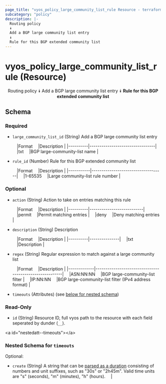 ```yaml
---
page_title: "vyos_policy_large_community_list_rule Resource - terraform-provider-vyos"
subcategory: "policy"
description: |-
  Routing policy
  ⯯
  Add a BGP large community list entry
  ⯯
  Rule for this BGP extended community list
---
```


# vyos_policy_large_community_list_rule (Resource)
<center>

Routing policy
⯯
Add a BGP large community list entry
⯯
**Rule for this BGP extended community list**


</center>

## Schema

### Required

- `large_community_list_id` (String) Add a BGP large community list entry

    &emsp;|Format  &emsp;|Description                    |
    |----------|---------------------------------|
    &emsp;|txt     &emsp;|BGP large-community-list name  |
- `rule_id` (Number) Rule for this BGP extended community list

    &emsp;|Format   &emsp;|Description                       |
    |-----------|------------------------------------|
    &emsp;|1-65535  &emsp;|Large community-list rule number  |

### Optional

- `action` (String) Action to take on entries matching this rule

    &emsp;|Format  &emsp;|Description              |
    |----------|---------------------------|
    &emsp;|permit  &emsp;|Permit matching entries  |
    &emsp;|deny    &emsp;|Deny matching entries    |
- `description` (String) Description

    &emsp;|Format  &emsp;|Description  |
    |----------|---------------|
    &emsp;|txt     &emsp;|Description  |
- `regex` (String) Regular expression to match against a large community list

    &emsp;|Format     &emsp;|Description                                            |
    |-------------|---------------------------------------------------------|
    &emsp;|ASN:NN:NN  &emsp;|BGP large-community-list filter                        |
    &emsp;|IP:NN:NN   &emsp;|BGP large-community-list filter (IPv4 address format)  |
- `timeouts` (Attributes) (see [below for nested schema](#nestedatt--timeouts))

### Read-Only

- `id` (String) Resource ID, full vyos path to the resource with each field seperated by dunder (`__`).

&lt;a id=&#34;nestedatt--timeouts&#34;&gt;&lt;/a&gt;
### Nested Schema for `timeouts`

Optional:

- `create` (String) A string that can be [parsed as a duration](https://pkg.go.dev/time#ParseDuration) consisting of numbers and unit suffixes, such as &#34;30s&#34; or &#34;2h45m&#34;. Valid time units are &#34;s&#34; (seconds), &#34;m&#34; (minutes), &#34;h&#34; (hours).  &emsp;|

